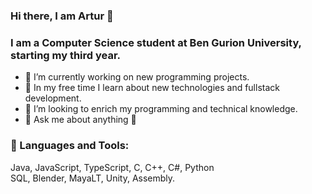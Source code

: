 ### Hi there, I am Artur 👋
### I am a Computer Science student at Ben Gurion University, starting my third year.

- 🔭 I’m currently working on new programming projects.
- 🌱 In my free time I learn about new technologies and fullstack development.
- 👯 I’m looking to enrich my programming and technical knowledge.
- 💬 Ask me about anything 🙂

### 🧰 Languages and Tools:
Java, JavaScript, TypeScript, C, C++, C#, Python<br>
SQL, Blender, MayaLT, Unity, Assembly.
